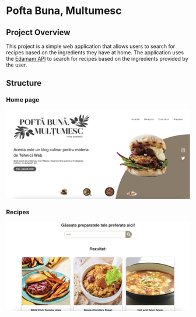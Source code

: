 # Pofta Buna, Multumesc

## Project Overview

This project is a simple web application that allows users to search for recipes based on the ingredients they have at home. The application uses the [Edamam API](https://developer.edamam.com/edamam-recipe-api) to search for recipes based on the ingredients provided by the user.


## Structure

### Home page
![Alt text](ss/image.png)

### Recipes
![Alt text](ss/image-1.png) 
